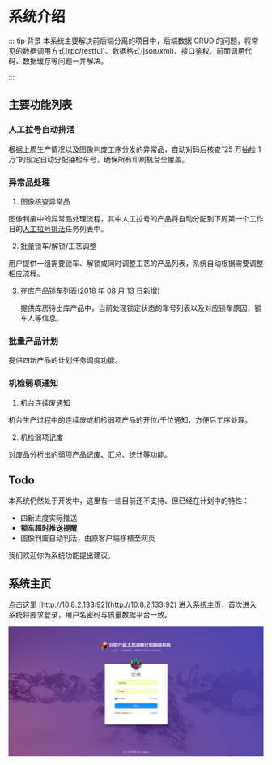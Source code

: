 # 系统介绍

::: tip 背景
本系统主要解决前后端分离的项目中，后端数据 CRUD 的问题，将常见的数据调用方式(rpc/restful)、数据格式(json/xml)、接口鉴权、前面调用代码、数据缓存等问题一并解决。

:::

## 主要功能列表

### 人工拉号自动排活

根据上周生产情况以及图像判废工序分发的异常品，自动对码后核查“25 万抽检 1 万”的规定自动分配抽检车号，确保所有印刷机台全覆盖。

### 异常品处理

1. 图像核查异常品

图像判废中的异常品处理流程，其中人工拉号的产品将自动分配到下周第一个工作日的[人工拉号排活](/guide/#人工拉号自动排活)任务列表中。

2. 批量锁车/解锁/工艺调整

用户提供一组需要锁车、解锁或同时调整工艺的产品列表，系统自动根据需要调整相应流程。

3. 在库产品锁车列表(2018 年 08 月 13 日新增)

   提供库房待出库产品中，当前处理锁定状态的车号列表以及对应锁车原因，锁车人等信息。

### 批量产品计划

提供四新产品的计划任务调度功能。

### 机检弱项通知

1. 机台连续废通知

机台生产过程中的连续废或机检弱项产品的开位/千位通知，方便后工序处理。

2. 机检弱项记废

对废品分析出的弱项产品记废、汇总、统计等功能。

## Todo

本系统仍然处于开发中，这里有一些目前还不支持、但已经在计划中的特性：

- 四新进度实际推送
- **锁车超时推送提醒**
- 图像判废自动判活，由原客户端移植至网页

我们欢迎你为系统功能提出建议。

## 系统主页

点击这里 [http://10.8.2.133:92](http://10.8.2.133:92) 进入系统主页，首次进入系统将要求登录，用户名密码与质量数据平台一致。

![img](./img/01.png)
